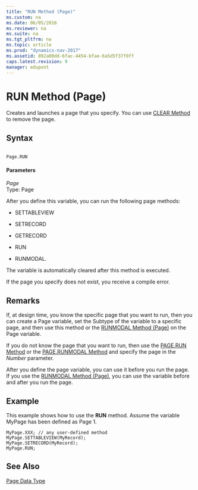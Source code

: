 ```yaml
---
title: "RUN Method (Page)"
ms.custom: na
ms.date: 06/05/2016
ms.reviewer: na
ms.suite: na
ms.tgt_pltfrm: na
ms.topic: article
ms.prod: "dynamics-nav-2017"
ms.assetid: 892a00dd-6fac-4454-bfae-6a5d5f37f0ff
caps.latest.revision: 9
manager: edupont
---
```

# RUN Method (Page)
Creates and launches a page that you specify. You can use [CLEAR Method](devenv-CLEAR-Method.md) to remove the page.  
  
## Syntax  
  
```  
  
Page.RUN  
```  
  
#### Parameters  
 *Page*  
 Type: Page  
  
 After you define this variable, you can run the following page methods:  
  
-   SETTABLEVIEW  
  
-   SETRECORD  
  
-   GETRECORD  
  
-   RUN  
  
-   RUNMODAL.  
  
 The variable is automatically cleared after this method is executed.  
  
 If the page you specify does not exist, you receive a compile error.  
  
## Remarks  
 If, at design time, you know the specific page that you want to run, then you can create a Page variable, set the Subtype of the variable to a specific page, and then use this method or the [RUNMODAL Method \(Page\)](devenv-RUNMODAL-Method-Page.md) on the Page variable.  
  
 If you do not know the page that you want to run, then use the [PAGE.RUN Method](devenv-PAGE-RUN-Method.md) or the [PAGE.RUNMODAL Method](devenv-PAGE-RUNMODAL-Method.md) and specify the page in the *Number* parameter.  
  
 After you define the page variable, you can use it before you run the page. If you use the [RUNMODAL Method \(Page\)](devenv-RUNMODAL-Method-Page.md), you can use the variable before and after you run the page.  
  
## Example  
 This example shows how to use the **RUN** method. Assume the variable MyPage has been defined as Page 1.  
  
```  
MyPage.XXX; // any user-defined method  
MyPage.SETTABLEVIEW(MyRecord);  
MyPage.SETRECORD(MyRecord);  
MyPage.RUN;  
```  
  
## See Also  
 [Page Data Type](Page-Data-Type.md)